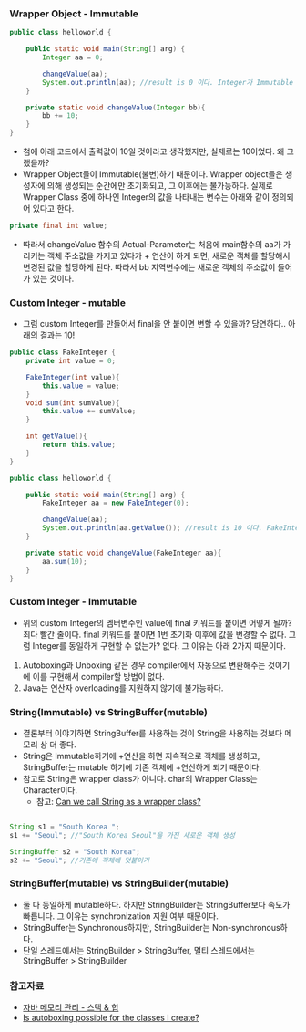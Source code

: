 ### Wrapper Object - Immutable

```java
public class helloworld {

    public static void main(String[] arg) {
        Integer aa = 0;

        changeValue(aa);
        System.out.println(aa); //result is 0 이다. Integer가 Immutable 속성을 가지기 때문이다.
    }

    private static void changeValue(Integer bb){
        bb += 10;
    }
}
```
- 첨에 아래 코드에서 출력값이 10일 것이라고 생각했지만, 실제로는 10이었다. 왜 그랬을까?
- Wrapper Object들이 Immutable(불변)하기 때문이다. Wrapper object들은 생성자에 의해 생성되는 순간에만 초기화되고, 그 이후에는 불가능하다.
실제로 Wrapper Class 중에 하나인 Integer의 값을 나타내는 변수는 아래와 같이 정의되어 있다고 한다.
```java
private final int value;
```

- 따라서 changeValue 함수의 Actual-Parameter는 처음에 main함수의 aa가 가리키는 객체 주소값을 가지고 있다가 + 연산이 하게 되면, 새로운 객체를 할당해서
변경된 값을 할당하게 된다. 따라서 bb 지역변수에는 새로운 객체의 주소값이 들어가 있는 것이다.

### Custom Integer - mutable
- 그럼 custom Integer를 만들어서 final을 안 붙이면 변할 수 있을까? 당연하다.. 아래의 결과는 10!

```java
public class FakeInteger {
    private int value = 0;

    FakeInteger(int value){
        this.value = value;
    }
    void sum(int sumValue){
        this.value += sumValue;
    }

    int getValue(){
        return this.value;
    }
}

public class helloworld {

    public static void main(String[] arg) {
        FakeInteger aa = new FakeInteger(0);

        changeValue(aa);
        System.out.println(aa.getValue()); //result is 10 이다. FakeInteger의 value는 final이 아니니깐!
    }

    private static void changeValue(FakeInteger aa){
        aa.sum(10);
    }
}

```

### Custom Integer - Immutable

- 위의 custom Integer의 멤버변수인 value에 final 키워드를 붙이면 어떻게 될까? 죄다 빨간 줄이다. final 키워드를 붙이면 1번 초기화 이후에
값을 변경할 수 없다. 그럼 Integer를 동일하게 구현할 수 없는가? 없다. 그 이유는 아래 2가지 때문이다.
1) Autoboxing과 Unboxing 같은 경우 compiler에서 자동으로 변환해주는 것이기에 이를 구현해서 compiler할 방법이 없다.
2) Java는 연산자 overloading를 지원하지 않기에 불가능하다. 

### String(Immutable) vs StringBuffer(mutable)

- 결론부터 이야기하면 StringBuffer를 사용하는 것이 String을 사용하는 것보다 메모리 상 더 좋다.
- String은 Immutable하기에 +연산을 하면 지속적으로 객체를 생성하고, StringBuffer는 mutable 하기에 기존 객체에 +연산하게 되기 때문이다.
- 참고로 String은 wrapper class가 아니다. char의 Wrapper Class는 Character이다.
    * 참고: [Can we call String as a wrapper class?](https://stackoverflow.com/questions/6594380/can-we-call-string-as-a-wrapper-class)

```java

String s1 = "South Korea ";
s1 += "Seoul"; //"South Korea Seoul"을 가진 새로운 객체 생성

StringBuffer s2 = "South Korea";
s2 += "Seoul"; //기존에 객체에 덧붙이기

```

### StringBuffer(mutable) vs StringBuilder(mutable)

- 둘 다 동일하게 mutable하다. 하지만 StringBuilder는 StringBuffer보다 속도가 빠릅니다. 그 이유는 synchronization 지원 여부 때문이다.
- StringBuffer는 Synchronous하지만, StringBuilder는 Non-synchronous하다.
- 단일 스레드에서는 StringBuilder > StringBuffer, 멀티 스레드에서는 StringBuffer > StringBuilder


### 참고자료
- [자바 메모리 관리 - 스택 & 힙](https://yaboong.github.io/java/2018/05/26/java-memory-management/)
- [Is autoboxing possible for the classes I create?](https://stackoverflow.com/questions/17619724/is-autoboxing-possible-for-the-classes-i-create)
